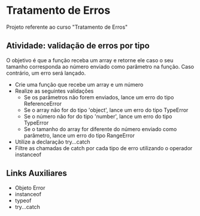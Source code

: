 # Tratamento de Erros
Projeto referente ao curso "Tratamento de Erros"

## Atividade: validação de erros por tipo
O objetivo é que a função receba um array e retorne ele caso o seu tamanho corresponda ao número enviado como parâmetro na função. Caso contrário, um erro será lançado.
- Crie uma função que recebe um array e um número
- Realize as seguintes validações
  - Se os parâmetros não forem enviados, lance um erro do tipo ReferenceError
  - Se o array não for do tipo 'object', lance um erro do tipo TypeError
  - Se o número não for do tipo 'number', lance um erro do tipo TypeError
  - Se o tamanho do array for diferente do número enviado como parâmetro, lance um erro do tipo RangeError
- Utilize a declaração try...catch
- Filtre as chamadas de catch por cada tipo de erro utilizando o operador instanceof

## Links Auxiliares
- Objeto Error
- instanceof
- typeof
- try...catch
